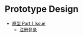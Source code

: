 # Prototype Design

- [原型 Part 1 Issue](https://github.com/eMous/toj/issues/2)
  - [注册登录](https://github.com/eMous/toj/issues/6)

#
